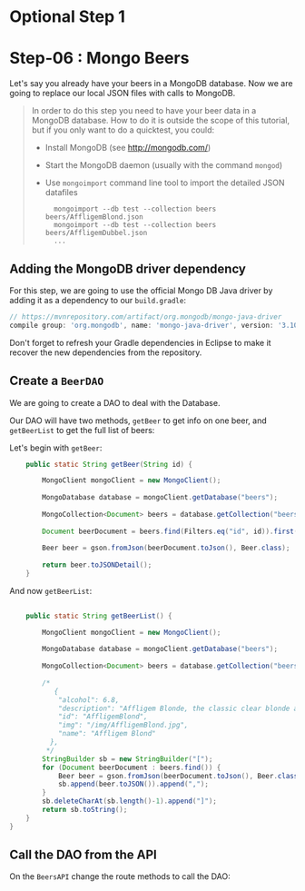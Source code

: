 # Optional Step 1 

# Step-06 : Mongo Beers

Let's say you already have your beers in a MongoDB database. Now we are going to replace our local JSON files with calls to MongoDB.

> In order to do this step you need to have your beer data in a MongoDB database.
> How to do it is outside the scope of this tutorial, but if you only want to do a quicktest, you could:
>
> - Install MongoDB (see http://mongodb.com/)
> - Start the MongoDB daemon (usually with the command `mongod`)
> - Use `mongoimport` command line tool to import the detailed JSON datafiles
>
>    ```
>      mongoimport --db test --collection beers beers/AffligemBlond.json
>      mongoimport --db test --collection beers beers/AffligemDubbel.json
>      ...
>   ```  

## Adding the MongoDB driver dependency

For this step, we are going to use the official Mongo DB Java driver by adding it as a dependency to our `build.gradle`:

```groovy
// https://mvnrepository.com/artifact/org.mongodb/mongo-java-driver
compile group: 'org.mongodb', name: 'mongo-java-driver', version: '3.10.2'
```

Don't forget to refresh your Gradle dependencies in Eclipse to make it recover
the new dependencies from the  repository.

## Create a `BeerDAO`

We are going to create a DAO to deal with the Database.

Our DAO will have two methods, `getBeer` to get info on one beer, and `getBeerList` to get the full list of beers:

Let's begin with `getBeer`:

```java
	public static String getBeer(String id) {

		MongoClient mongoClient = new MongoClient();
		
		MongoDatabase database = mongoClient.getDatabase("beers");
		
		MongoCollection<Document> beers = database.getCollection("beers");
		
		Document beerDocument = beers.find(Filters.eq("id", id)).first();
		
		Beer beer = gson.fromJson(beerDocument.toJson(), Beer.class);
		
		return beer.toJSONDetail();
	}
```

And now `getBeerList`:

```java
	
	public static String getBeerList() {

		MongoClient mongoClient = new MongoClient();
		
		MongoDatabase database = mongoClient.getDatabase("beers");
		
		MongoCollection<Document> beers = database.getCollection("beers");
				
		/*
		   {
		    "alcohol": 6.8,
		    "description": "Affligem Blonde, the classic clear blonde abbey ale, with a gentle roundness and 6.8% alcohol. Low on bitterness, it is eminently drinkable.",
		    "id": "AffligemBlond",
		    "img": "/img/AffligemBlond.jpg",
		    "name": "Affligem Blond"
		  },
		 */
		StringBuilder sb = new StringBuilder("[");
		for (Document beerDocument : beers.find()) {
			Beer beer = gson.fromJson(beerDocument.toJson(), Beer.class);			
			sb.append(beer.toJSON()).append(",");		
		}
		sb.deleteCharAt(sb.length()-1).append("]");
		return sb.toString();
	}
}
```

## Call the DAO from the API

On the `BeersAPI` change the route methods to call the DAO:

```java

```
